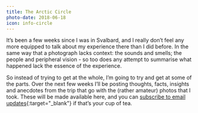 ```yaml
---
title: The Arctic Circle
photo-date: 2018-06-18
icon: info-circle
---
```

It’s been a few weeks since I was in Svalbard, and I really don’t feel any more equipped to talk about my experience there than I did before. In the same way that a photograph lacks context: the sounds and smells; the people and peripheral vision - so too does any attempt to summarise what happened lack the essence of the experience.

So instead of trying to get at the whole, I’m going to try and get at some of the parts. Over the next few weeks I’ll be posting thoughts, facts, insights and anecdotes from the trip that go with the (rather amateur) photos that I took. These will be made available here, and you can [subscribe to email updates](https://tinyletter.com/pdyxs){:target="_blank"} if that’s your cup of tea.

